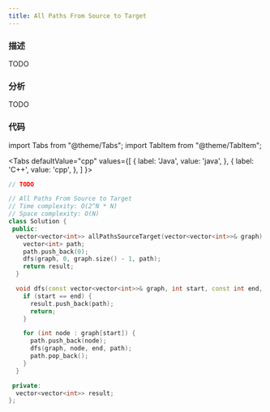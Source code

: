 ```yaml
---
title: All Paths From Source to Target
---
```


### 描述

TODO

### 分析

TODO

### 代码

import Tabs from "@theme/Tabs";
import TabItem from "@theme/TabItem";

<Tabs
defaultValue="cpp"
values={[
{ label: 'Java', value: 'java', },
{ label: 'C++', value: 'cpp', },
]
}>
<TabItem value="java">

```java
// TODO
```

</TabItem>
<TabItem value="cpp">

```cpp
// All Paths From Source to Target
// Time complexity: O(2^N * N)
// Space complexity: O(N)
class Solution {
 public:
  vector<vector<int>> allPathsSourceTarget(vector<vector<int>>& graph) {
    vector<int> path;
    path.push_back(0);
    dfs(graph, 0, graph.size() - 1, path);
    return result;
  }

  void dfs(const vector<vector<int>>& graph, int start, const int end, vector<int>& path) {
    if (start == end) {
      result.push_back(path);
      return;
    }

    for (int node : graph[start]) {
      path.push_back(node);
      dfs(graph, node, end, path);
      path.pop_back();
    }
  }

 private:
  vector<vector<int>> result;
};
```

</TabItem>
</Tabs>
